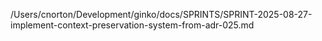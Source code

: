 /Users/cnorton/Development/ginko/docs/SPRINTS/SPRINT-2025-08-27-implement-context-preservation-system-from-adr-025.md